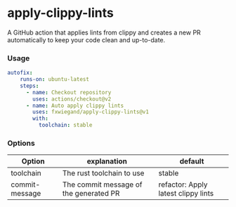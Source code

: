 # apply-clippy-lints
A GitHub action that applies lints from clippy and creates a new PR automatically to keep your code clean and up-to-date.

### Usage

```yaml
autofix:
    runs-on: ubuntu-latest
    steps:
      - name: Checkout repository
        uses: actions/checkout@v2
      - name: Auto apply clippy lints
        uses: fxwiegand/apply-clippy-lints@v1
        with:
          toolchain: stable
```

### Options

| Option         | explanation                            | default                             |
|----------------|----------------------------------------|-------------------------------------|
| toolchain      | The rust toolchain to use              | stable                              |
| commit-message | The commit message of the generated PR | refactor: Apply latest clippy lints |

